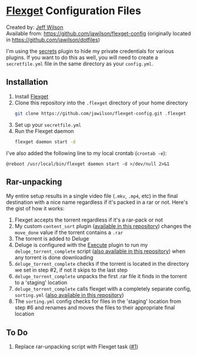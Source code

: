 # [Flexget](http://www.flexget.com) Configuration Files

Created by: [Jeff Wilson](mailto:jeff@jeffalwilson.com)  
Available from: https://github.com/jawilson/flexget-config (originally located in https://github.com/jawilson/dotfiles)

I'm using the [secrets](http://flexget.com/wiki/Plugins/secrets) plugin to hide my private credentials for various plugins. If you want to do this as well, you will need to create a ``secretfile.yml`` file in the same directory as your ``config.yml``.

## Installation
1. Install [Flexget](http://www.flexget.com)
1. Clone this repository into the `.flexget` directory of your home directory
    ```bash
    git clone https://github.com/jawilson/flexget-config.git .flexget
    ```
1. Set up your `secretfile.yml`
1. Run the Flexget daemon
    ```bash
    flexget daemon start -d
    ```

I've also added the following line to my local crontab (`crontab -e`):
```
@reboot /usr/local/bin/flexget daemon start -d >/dev/null 2>&1
```

## Rar-unpacking

My entire setup results in a single video file (``.mkv``, ``.mp4``, etc) in the final destination with a nice name regardless if it's packed in a rar or not.
Here's the gist of how it works:
1. Flexget accepts the torrent regardless if it's a rar-pack or not
1. My custom ``content_sort`` plugin ([available in this repository](https://github.com/jawilson/flexget-config/blob/master/plugins/content_sort.py)) changes the ``move_done`` value if the torrent contains a ``.rar``
1. The torrent is added to Deluge
1. Deluge is configured with the [Execute](http://dev.deluge-torrent.org/wiki/Plugins/Execute) plugin to run my ``deluge_torrent_complete`` script ([also available in this repository](https://github.com/jawilson/dotfiles/blob/master/bin/deluge_torrent_complete)) when any torrent is done downloading
1. ``deluge_torrent_complete`` checks if the torrent is located in the directory we set in step #2, if not it skips to the last step
1. ``deluge_torrent_complete`` unpacks the first .rar file it finds in the torrent to a 'staging' location
1. ``deluge_torrent_complete`` calls flexget with a completely separate config, ``sorting.yml`` ([also available in this repository](https://github.com/jawilson/flexget-config/blob/master/sorting.yml))
1. The ``sorting.yml`` config checks for files in the 'staging' location from step #6 and renames and moves the files to their appropriate final location

## To Do
1. Replace rar-unpacking script with Flexget task ([#1](https://github.com/jawilson/flexget-config/issues/1))

